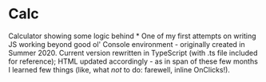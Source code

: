 # Calc
Calculator showing some logic behind
*
One of my first attempts on writing JS working beyond good ol' Console environment - originally created in Summer 2020. 
Current version rewritten in TypeScript (with .ts file included for reference); 
HTML updated accordingly - as in span of these few months I learned few things (like, what *not* to do: farewell, inline OnClicks!).
